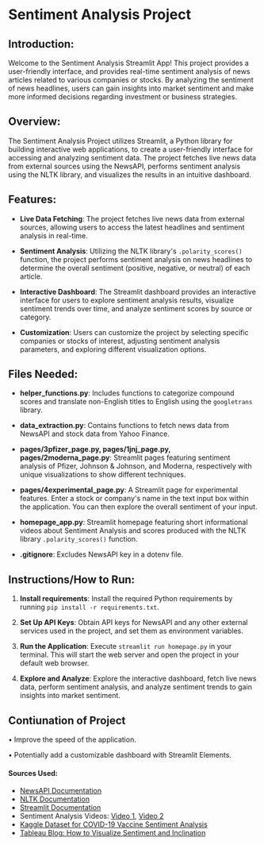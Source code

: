 # Sentiment Analysis Project


## Introduction:


Welcome to the Sentiment Analysis Streamlit App! This project provides a user-friendly interface, and provides real-time sentiment analysis of news articles related to various companies or stocks. By analyzing the sentiment of news headlines, users can gain insights into market sentiment and make more informed decisions regarding investment or business strategies.


## Overview:


The Sentiment Analysis Project utilizes Streamlit, a Python library for building interactive web applications, to create a user-friendly interface for accessing and analyzing sentiment data. The project fetches live news data from external sources using the NewsAPI, performs sentiment analysis using the NLTK library, and visualizes the results in an intuitive dashboard.


## Features:


- **Live Data Fetching**: The project fetches live news data from external sources, allowing users to access the latest headlines and sentiment analysis in real-time.


- **Sentiment Analysis**: Utilizing the NLTK library's `.polarity_scores()` function, the project performs sentiment analysis on news headlines to determine the overall sentiment (positive, negative, or neutral) of each article.


- **Interactive Dashboard**: The Streamlit dashboard provides an interactive interface for users to explore sentiment analysis results, visualize sentiment trends over time, and analyze sentiment scores by source or category.


- **Customization**: Users can customize the project by selecting specific companies or stocks of interest, adjusting sentiment analysis parameters, and exploring different visualization options.


## Files Needed:


- **helper_functions.py**: Includes functions to categorize compound scores and translate non-English titles to English using the `googletrans` library.


- **data_extraction.py**: Contains functions to fetch news data from NewsAPI and stock data from Yahoo Finance.


- **pages/3pfizer_page.py, pages/1jnj_page.py, pages/2moderna_page.py**: Streamlit pages featuring sentiment analysis of Pfizer, Johnson & Johnson, and Moderna, respectively with unique visualizations to show different techniques.


- **pages/4experimental_page.py**: A Streamlit page for experimental features. Enter a stock or company's name in the text input box within the application. You can then explore the overall sentiment of your input. 


- **homepage_app.py**: Streamlit homepage featuring short informational videos about Sentiment Analysis and scores produced with the NLTK library `.polarity_scores()` function.


- **.gitignore**: Excludes NewsAPI key in a dotenv file.


## Instructions/How to Run:


1. **Install requirements**: Install the required Python requirements by running `pip install -r requirements.txt`.


2. **Set Up API Keys**: Obtain API keys for NewsAPI and any other external services used in the project, and set them as environment variables.


3. **Run the Application**: Execute `streamlit run homepage.py` in your terminal. This will start the web server and open the project in your default web browser.


4. **Explore and Analyze**: Explore the interactive dashboard, fetch live news data, perform sentiment analysis, and analyze sentiment trends to gain insights into market sentiment.

## Contiunation of Project

• Improve the speed of the application.

• Potentially add a customizable dashboard with Streamlit Elements. 

#### Sources Used:


- [NewsAPI Documentation](https://newsapi.org/)
- [NLTK Documentation](https://www.nltk.org/data.html)
- [Streamlit Documentation](https://docs.streamlit.io/get-started/tutorials/create-a-multipage-app)
- Sentiment Analysis Videos: [Video 1](https://youtu.be/o-zM8onpQZY?si=601jQUbMJHLpW4HS), [Video 2](https://youtu.be/QpzMWQvxXWk?si=gn7VQeeZmFoF5Bpp)
- [Kaggle Dataset for COVID-19 Vaccine Sentiment Analysis](https://www.kaggle.com/code/twhelan/covid-19-vaccine-sentiment-analysis-with-fastai)
- [Tableau Blog: How to Visualize Sentiment and Inclination](https://www.tableau.com/blog/how-visualize-sentiment-and-inclination-48534)

